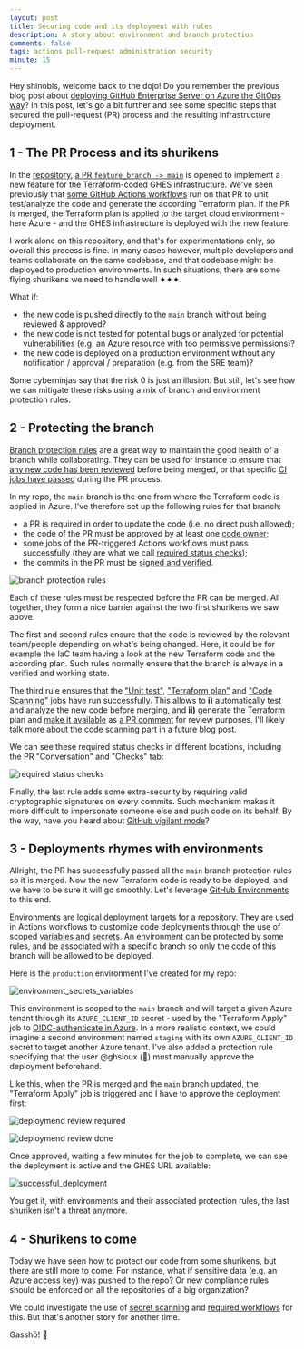 ```yaml
---
layout: post
title: Securing code and its deployment with rules
description: A story about environment and branch protection 
comments: false
tags: actions pull-request administration security
minute: 15
---
```


Hey shinobis, welcome back to the dojo! Do you remember the previous blog post about [deploying GitHub Enterprise Server on Azure the GitOps way](https://ghsioux.github.io/2023/01/10/ghes-azure-gitops)? In this post, let's go a bit further and see some specific steps that secured the pull-request (PR) process and the resulting infrastructure deployment.

## 1 - The PR Process and its shurikens

In the [repository](https://github.com/ghsioux-octodemo/deploy-ghes-azure-terraform), [a PR  `feature_branch -> main`](https://github.com/ghsioux-octodemo/deploy-ghes-azure-terraform/pull/2) is opened to implement a new feature for the Terraform-coded GHES infrastructure. We've seen previously that [some GitHub Actions workflows](https://github.com/ghsioux-octodemo/deploy-ghes-azure-terraform/tree/main/.github/workflows) run on that PR to unit test/analyze the code and generate the according Terraform plan. If the PR is merged, the Terraform plan is applied to the target cloud environment - here Azure - and the GHES infrastructure is deployed with the new feature.  

I work alone on this repository, and that's for experimentations only, so overall this process is fine. In many cases however, multiple developers and teams collaborate on the same codebase, and that codebase might be deployed to production environments. In such situations, there are some flying shurikens we need to handle well ✦✦✦. 

What if: 

* the new code is pushed directly to the `main` branch without being reviewed & approved?
* the new code is not tested for potential bugs or analyzed for potential vulnerabilities (e.g. an Azure resource with too permissive permissions)?
* the new code is deployed on a production environment without any notification / approval / preparation (e.g. from the SRE team)?

Some cyberninjas say that the risk 0 is just an illusion. But still, let's see how we can mitigate these risks using a mix of branch and environment protection rules.

## 2 - Protecting the branch

[Branch protection rules](https://docs.github.com/en/repositories/configuring-branches-and-merges-in-your-repository/defining-the-mergeability-of-pull-requests/about-protected-branches) are a great way to maintain the good health of a branch while collaborating. They can be used for instance to ensure that [any new code has been reviewed](https://docs.github.com/en/repositories/configuring-branches-and-merges-in-your-repository/defining-the-mergeability-of-pull-requests/about-protected-branches#require-pull-request-reviews-before-merging) before being merged, or that specific [CI jobs have passed](https://docs.github.com/en/repositories/configuring-branches-and-merges-in-your-repository/defining-the-mergeability-of-pull-requests/about-protected-branches#require-status-checks-before-merging) during the PR process.

In my repo, the `main` branch is the one from where the Terraform code is applied in Azure. I've therefore set up the following rules for that branch:
* a PR is required in order to update the code (i.e. no direct push allowed);
* the code of the PR must be approved by at least one [code owner](https://docs.github.com/en/repositories/managing-your-repositorys-settings-and-features/customizing-your-repository/about-code-owners);
* some jobs of the PR-triggered Actions workflows must pass successfully (they are what we call [required status checks](https://docs.github.com/en/repositories/configuring-branches-and-merges-in-your-repository/defining-the-mergeability-of-pull-requests/about-protected-branches#require-status-checks-before-merging));
* the commits in the PR must be [signed and verified](https://docs.github.com/en/authentication/managing-commit-signature-verification/about-commit-signature-verification).

![branch protection rules](/assets/images/2023-02-02-securing-branches-and-deployments/protection_rules.png "Branch protection rules")

Each of these rules must be respected before the PR can be merged. All together, they form a nice barrier against the two first shurikens we saw above.

The first and second rules ensure that the code is reviewed by the relevant team/people depending on what's being changed. Here, it could be for example the IaC team having a look at the new Terraform code and the according plan. Such rules normally ensure that the branch is always in a verified and working state. 

The third rule ensures that the ["Unit test"](https://github.com/ghsioux-octodemo/deploy-ghes-azure-terraform/blob/main/.github/workflows/tf-unit-tests.yml#L9-L33), ["Terraform plan"](https://github.com/ghsioux-octodemo/deploy-ghes-azure-terraform/blob/main/.github/workflows/tf-plan-apply.yml#LL30-L122C15) and ["Code Scanning"](https://github.com/ghsioux-octodemo/deploy-ghes-azure-terraform/blob/main/.github/workflows/tf-unit-tests.yml#LL35-L48C26) jobs have run successfully. This allows to __i)__ automatically test and analyze the new code before merging, and __ii)__  generate the Terraform plan and [make it available](https://github.com/ghsioux-octodemo/deploy-ghes-azure-terraform/blob/main/.github/workflows/tf-plan-apply.yml#LL107-L122C15) as [a PR comment](https://github.com/ghsioux-octodemo/deploy-ghes-azure-terraform/pull/2#issuecomment-1376268820) for review purposes. I'll likely talk more about the code scanning part in a future blog post.

We can see these required status checks in different locations, including the PR "Conversation" and "Checks" tab:

![required status checks](/assets/images/2023-02-02-securing-branches-and-deployments/checks.png "Required status checks")

Finally, the last rule adds some extra-security by requiring valid cryptographic signatures on every commits. Such mechanism makes it more difficult to impersonate someone else and push code on its behalf. 
By the way, have you heard about [GitHub vigilant mode](https://docs.github.com/en/authentication/managing-commit-signature-verification/displaying-verification-statuses-for-all-of-your-commits)?  

## 3 - Deployments rhymes with environments

Allright, the PR has successfully passed all the `main` branch protection rules so it is merged. Now the new Terraform code is ready to be deployed, and we have to be sure it will go smoothly. Let's leverage [GitHub Environments](https://docs.github.com/en/actions/deployment/targeting-different-environments/using-environments-for-deployment) to this end.

Environments are logical deployment targets for a repository. They are used in Actions workflows to customize code deployments through the use of scoped [variables and secrets](https://docs.github.com/en/actions/deployment/targeting-different-environments/using-environments-for-deployment#environment-secrets). An environment can be protected by some rules, and be associated with a specific branch so only the code of this branch will be allowed to be deployed. 

Here is the `production` environment I've created for my repo:

![environment_secrets_variables](/assets/images/2023-02-02-securing-branches-and-deployments/environment.png "Environment secrets and variables")


This environment is scoped to the `main` branch and will target a given Azure tenant through its `AZURE_CLIENT_ID` secret - used by the "Terraform Apply" job to [OIDC-authenticate in Azure](https://docs.github.com/en/actions/deployment/security-hardening-your-deployments/configuring-openid-connect-in-azure). In a more realistic context, we could imagine a second environment named `staging` with its own `AZURE_CLIENT_ID` secret to target another Azure tenant. I've also added a protection rule specifying that the user @ghsioux (🥷) must manually approve the deployment beforehand.

Like this, when the PR is merged and the `main` branch updated, the "Terraform Apply" job is triggered and I have to approve the deployment first:

![deploymend review required](/assets/images/2023-02-02-securing-branches-and-deployments/review_deployment_1.png "deploymend review required")

![deploymend review done](/assets/images/2023-02-02-securing-branches-and-deployments/review_deployment_2.png "deploymend review done")

Once approved, waiting a few minutes for the job to complete, we can see the deployment is active and the GHES URL available: 

![successful_deployment](/assets/images/2023-02-02-securing-branches-and-deployments/deployment.png "Successful deployment")

You get it, with environments and their associated protection rules, the last shuriken isn't a threat anymore.

## 4 - Shurikens to come

Today we have seen how to protect our code from some shurikens, but there are still more to come. For instance, what if sensitive data (e.g. an Azure access key) was pushed to the repo? Or new compliance rules should be enforced on all the repositories of a big organization?

We could investigate the use of [secret scanning](https://docs.github.com/en/code-security/secret-scanning/about-secret-scanning) and [required workflows](https://docs.github.com/en/actions/using-workflows/required-workflows) for this. But that's another story for another time.

Gasshō! 🙏